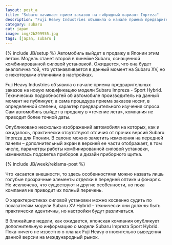 ```yaml
---
layout: post_a
title: "Subaru начинает прием заказов на гибридный вариант Impreza"
description: "Fuji Heavy Industries объявила о начале приема предварительных заказов на новую модификацию модели Subaru Impreza - Sport Hybrid."
category: subaru 
cat: japan
image: img/2b299955.jpg
tags: [japan, subaru ]
---
```

{% include JB/setup %}
Автомобиль выйдет в продажу в Японии этим летом. Модель станет второй в линейке Subaru, оснащенной комбинированной силовой установкой. Ожидается, что она будет аналогична той, что устанавливается в данный момент на Subaru XV, но с некоторыми отличиями в настройках.
<!-- more -->

Fuji Heavy Industries объявила о начале приема предварительных заказов на новую модификацию модели Subaru Impreza - Sport Hybrid. Технических подробностей об автомобиле производитель на данный момент не публикует, а сама процедура приема заказов носит, в определенной степени, характер предварительного изучения спроса. Сам автомобиль выйдет в продажу в «течение лета», компания не приводит более точной даты.

Опубликовано несколько изображений автомобиля на которых, как и ожидалось, практически отсутствуют отличия от прочих версий Subaru Impreza для Японии. В салоне можно заметить изменения на передней панели – дополнительный экран в верхней ее части отображает, в том числе, параметры работы комбинированной силовой установки, изменилась подсветка приборов и дизайн приборного щитка.


{% include JB/week/reklama-post %}


Что касается внешности, то здесь особенностями можно назвать лишь голубые прозрачные элементы отделки в передней оптике и фонарях. Не исключено, что существуют и другие особенности, но пока компания не приводит их полный перечень.

О характеристиках силовой установки можно косвенно судить по показателям модели Subaru XV Hybrid – технически они должны быть практически идентичны, но настройки будут различаться.

В ближайшие недели, как ожидается, японская компания опубликует дополнительную информацию о модели Subaru Impreza Sport Hybrid. Пока ничего не известно о планах Fuji Heavy относительно выведения данной версии на международный рынок.
